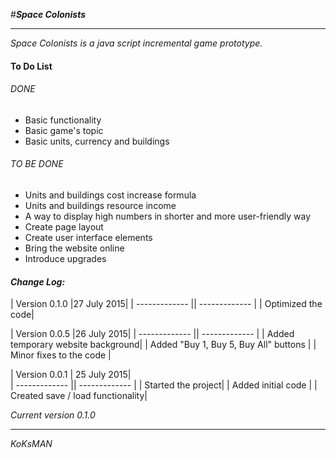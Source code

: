 #**_Space Colonists_**
___

<em> Space Colonists is a java script incremental game prototype. </em>

#### To Do List ####
###### DONE ######
  * Basic functionality
  * Basic game's topic
  * Basic units, currency and buildings

###### TO BE DONE ######
* Units and buildings cost increase formula
* Units and buildings resource income
* A way to display high numbers in shorter and more user-friendly way
* Create page layout
* Create user interface elements
* Bring the website online
* Introduce upgrades



#### **_Change Log:_** ####
| Version 0.1.0 |27 July 2015|
| ------------- || ------------- |
| Optimized the code|

| Version 0.0.5 |26 July 2015|
| ------------- || ------------- |
| Added temporary website background|
| Added "Buy 1, Buy 5, Buy All" buttons |
| Minor fixes to the code |

| Version 0.0.1 | 25 July 2015|  
| ------------- || ------------- |
| Started the project|
| Added initial code |
| Created save / load functionality|




<em> Current version 0.1.0 </em>
___
*KoKsMAN*
